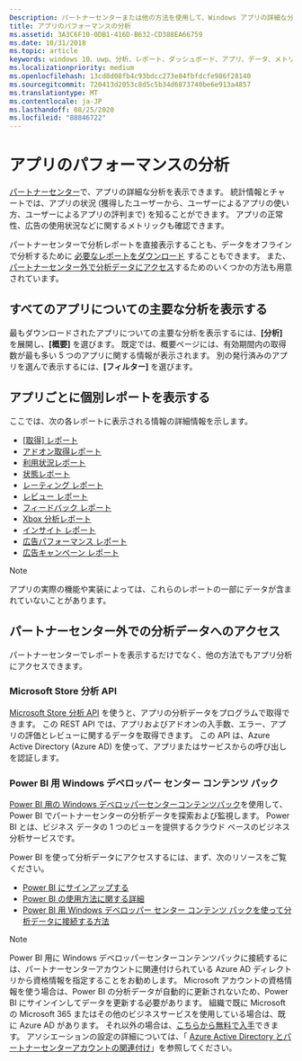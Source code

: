 ```yaml
---
Description: パートナーセンターまたは他の方法を使用して、Windows アプリの詳細な分析を取得します。
title: アプリのパフォーマンスの分析
ms.assetid: 3A3C6F10-0DB1-416D-B632-CD388EA66759
ms.date: 10/31/2018
ms.topic: article
keywords: windows 10、uwp、分析、レポート、ダッシュボード、アプリ、データ、メトリック
ms.localizationpriority: medium
ms.openlocfilehash: 13cd8d08fb4c93bdcc273e84fbfdcfe986f28140
ms.sourcegitcommit: 720413d2053c8d5c5b34d6873740be6e913a4857
ms.translationtype: MT
ms.contentlocale: ja-JP
ms.lasthandoff: 08/25/2020
ms.locfileid: "88846722"
---
```

# <a name="analyze-app-performance"></a>アプリのパフォーマンスの分析

[パートナーセンター](https://partner.microsoft.com/dashboard)で、アプリの詳細な分析を表示できます。 統計情報とチャートでは、アプリの状況 (獲得したユーザーから、ユーザーによるアプリの使い方、ユーザーによるアプリの評判まで) を知ることができます。 アプリの正常性、広告の使用状況などに関するメトリックも確認できます。

パートナーセンターで分析レポートを直接表示することも、データをオフラインで分析するために [必要なレポートをダウンロード](download-analytic-reports.md) することもできます。 また、 [パートナーセンター外で分析データにアクセス](#outside)するためのいくつかの方法も用意されています。

## <a name="view-key-analytics-for-all-your-apps"></a>すべてのアプリについての主要な分析を表示する

最もダウンロードされたアプリについての主要な分析を表示するには、**[分析]** を展開し、**[概要]** を選びます。 既定では、概要ページには、有効期間内の取得数が最も多い 5 つのアプリに関する情報が表示されます。 別の発行済みのアプリを選んで表示するには、**[フィルター]** を選びます。

## <a name="view-individual-reports-for-each-app"></a>アプリごとに個別レポートを表示する

ここでは、次の各レポートに表示される情報の詳細情報を示します。

-   [[取得] レポート](acquisitions-report.md)
-   [アドオン取得レポート](add-on-acquisitions-report.md)
-   [利用状況レポート](usage-report.md)
-   [状態レポート](health-report.md)
-   [レーティング レポート](ratings-report.md)
-   [レビュー レポート](reviews-report.md)
-   [フィードバック レポート](feedback-report.md)
-   [Xbox 分析レポート](xbox-analytics-report.md)
-   [インサイト レポート](insights-report.md)
-   [広告パフォーマンス レポート](advertising-performance-report.md)
-   [広告キャンペーン レポート](promote-your-app-report.md)


> [!NOTE]
> アプリの実際の機能や実装によっては、これらのレポートの一部にデータが含まれていないことがあります。

<span id="outside"/>

## <a name="access-analytics-data-outside-of-partner-center"></a>パートナーセンター外での分析データへのアクセス

パートナーセンターでレポートを表示するだけでなく、他の方法でもアプリ分析にアクセスできます。

### <a name="microsoft-store-analytics-api"></a>Microsoft Store 分析 API

[Microsoft Store 分析 API](../monetize/access-analytics-data-using-windows-store-services.md) を使うと、アプリの分析データをプログラムで取得できます。 この REST API では、アプリおよびアドオンの入手数、エラー、アプリの評価とレビューに関するデータを取得できます。 この API は、Azure Active Directory (Azure AD) を使って、アプリまたはサービスからの呼び出しを認証します。

### <a name="windows-dev-center-content-pack-for-power-bi"></a>Power BI 用 Windows デベロッパー センター コンテンツ パック

[Power BI 用の Windows デベロッパーセンターコンテンツパック](https://powerbi.microsoft.com/documentation/powerbi-content-pack-windows-dev-center/)を使用して、Power BI でパートナーセンターの分析データを探索および監視します。 Power BI とは、ビジネス データの 1 つのビューを提供するクラウド ベースのビジネス分析サービスです。

Power BI を使って分析データにアクセスするには、まず、次のリソースをご覧ください。

* [Power BI にサインアップする](https://powerbi.microsoft.com/documentation/powerbi-service-self-service-signup-for-power-bi/)
* [Power BI の使用方法に関する詳細](https://powerbi.microsoft.com/guided-learning/)
* [Power BI 用 Windows デベロッパー センター コンテンツ パックを使って分析データに接続する方法](https://powerbi.microsoft.com/documentation/powerbi-content-pack-windows-dev-center/)

> [!NOTE]
> Power BI 用に Windows デベロッパーセンターコンテンツパックに接続するには、パートナーセンターアカウントに関連付けられている Azure AD ディレクトリから資格情報を指定することをお勧めします。 Microsoft アカウントの資格情報を使う場合は、Power BI の分析データが自動的に更新されないため、Power BI にサインインしてデータを更新する必要があります。 組織で既に Microsoft の Microsoft 365 またはその他のビジネスサービスを使用している場合は、既に Azure AD があります。 それ以外の場合は、[こちらから無料で入手](https://account.azure.com/organization)できます。 アソシエーションの設定の詳細については、「 [Azure Active Directory とパートナーセンターアカウントの関連付け](associate-azure-ad-with-dev-center.md)」を参照してください。
